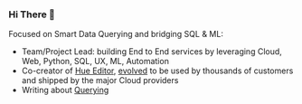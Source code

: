 ### Hi There 👋

Focused on Smart Data Querying and bridging SQL & ML:

- Team/Project Lead: building End to End services by leveraging Cloud, Web, Python, SQL, UX, ML, Automation
- Co-creator of [Hue Editor](https://gethue.com/), [evolved](https://medium.com/data-querying/10-years-of-data-querying-experience-evolution-with-hue-b005382f5685) to be used by thousands of customers and shipped by the major Cloud providers
- Writing about [Querying](https://medium.com/data-querying)


